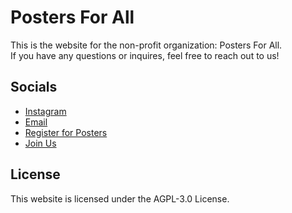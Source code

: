 # Posters For All
This is the website for the non-profit organization: Posters For All.  
If you have any questions or inquires, feel free to reach out to us!

## Socials
- [Instagram](https://www.instagram.com/direct/t/9902894529773404/)
- [Email](https://mail.google.com/mail/u/0/?fs=1&tf=cm&source=mailto&to=projectsfourall@gmail.com)
- [Register for Posters](https://docs.google.com/forms/d/e/1FAIpQLSc5Vnbk7p_hAK4swbmTnZWbm6JPAMnyvEiE0OnA5F0y22lorQ/viewform?fbclid=PAZXh0bgNhZW0CMTEAAacPKFKGnSz0rdnhBgEaO9XksK6mU_khh0fk0UAePi_sLjSdBiZ7N71Q8xDRUQ_aem__oYP1B9B2bLLiI9je4GeLw&pli=1)
- [Join Us]([url](https://forms.gle/Lyc2M6pPSU4uJGiC6))

## License
This website is licensed under the AGPL-3.0 License. 
